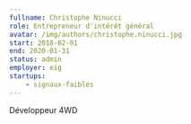 ```yaml
---
fullname: Christophe Ninucci
role: Entrepreneur d'intérêt général
avatar: /img/authors/christophe.ninucci.jpg
start: 2018-02-01
end: 2020-01-31
status: admin
employer: eig
startups:
    - signaux-faibles
---
```


Développeur 4WD
